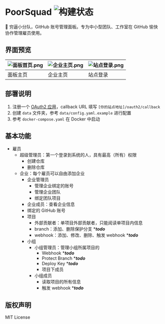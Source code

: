 # PoorSquad ![构建状态](https://github.com/naiba/poorsquad/workflows/Build%20Docker%20Image/badge.svg)

:call_me_hand: 穷逼小分队，GitHub 账号管理面板。专为中小型团队、工作室在 GitHub 愉快协作管理雇员使用。

## 界面预览

| ![面板首页.png](https://i.loli.net/2019/11/30/mnpwvNe3j7Es2WC.png) | ![企业主页.png](https://i.loli.net/2019/11/30/2tLDa618KTb4lEo.png) | ![站点登录.png](https://i.loli.net/2019/11/30/2OzkryKDcYXLGq9.png) |
| -------------------------------------------------------------- | -------------------------------------------------------------- | -------------------------------------------------------------- |
| 面板主页                                                           | 企业主页                                                           | 站点登录                                                           |

## 部署说明

1. 注册一个 [OAuth2 应用](https://github.com/settings/developers)，callback URL 填写 `[你的站点地址]/oauth2/callback`
2. 创建 `data` 文件夹，参考 `data/config.yaml.example` 进行配置
3. 参考 `docker-compose.yaml` 在 Docker 中启动

## 基本功能

- 雇员
  - 超级管理员：第一个登录到系统的人，具有最高（所有）权限
    - 创建仓库
    - 删除仓库
  - 企业：每个雇员可以自由添加企业
    - 企业管理员
      - 管理企业绑定的账号
      - 管理企业团队
      - 绑定团队项目
    - 企业成员：查看企业信息
    - 绑定的 GitHub 账号
    - 项目
      - 外部贡献者：单项目外部贡献者，只能阅读单项目内信息
      - branch：添加、删除保护分支 ****todo***
      - webhook：添加、修改、删除、触发 webhook ****todo***
    - 小组
      - 小组管理员：管理小组所属项目的
        - Webhook ****todo***
        - Protect Branch ****todo***
        - Deploy Key ****todo***
        - 项目下成员
      - 小组成员
        - 读取项目的所有信息
        - 触发 webhook ****todo***

## 版权声明

MIT License

